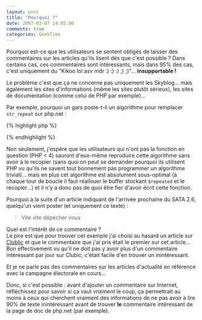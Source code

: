 ```yaml
---
layout: post
title: "Pourquoi ?"
date: 2007-03-07 14:05:00
comments: true
categories: GeekTime
---
```

Pourquoi est-ce que les utilisateurs se sentent obligés de laisser des commentaires sur les articles qu'ils lisent dès que c'est possible ? Dans certains cas, ces commentaires sont intéressants, mais dans 95% des cas, c'est uniquement du "Kikoo lol asv mdr :) :) :) ;) ;)"... __insupportable !__

<!-- more -->

Le problème c'est que ça ne concerne pas uniquement les Skyblog... mais également les sites d'informations (même les sites plutôt sérieux), les sites de documentation (comme celui de PHP par exemple)...

Par exemple, pourquoi un gars poste-t-il un algorithme pour remplacer `str_repeat` sur php.net :

{% highlight php %}
<?php
if(!function_exists("str_repeat")) {
    function str_repeat($word, $length) {
        $repeated = "";
        for($i=0; $i < $length; $i++) {
            $repeated .= $word;
        }
        return $repeated;
    }
}
?>
{% endhighlight %}

Non seulement, j'espère que les utilisateurs qui n'ont pas la fonction en question (PHP < 4) sauront d'eux-même reproduire cette algorithme sans avoir à le recopier (sans quoi on peut se demander pourquoi ils utilisent PHP vu qu'ils ne savent tout bonnement pas programmer un algorithme trivial)... mais en plus cet algorithme est absolument sous-optimal (à chaque tour de boucle il faut réallouer le buffer stockant `$repeated` et le recopier...) et il n'y a donc pas de quoi être fier d'avoir écrit cette fonction.

Pourquoi à la suite d'un article indiquant de l'arrivée prochaine du SATA 2.6, quelqu'un vient poster (et uniquement ce texte) :

> Vite vite dépecher vous

Quel est l'intérêt de ce commentaire ?  
Le pire est que pour trouver cet exemple j'ai choisi au hasard un article sur [Clublic](http://www.clubic.com) et que le commentaire que j'ai pris était le premier sur cet article... Bon effectivement vu qu'il ne doit pas y avoir plus d'un commentaire intéressant par jour sur Clubic, c'était facile d'en trouver un inintéressant.

Et je ne parle pas des commentaires sur les articles d'actualité en référence avec la campagne électorale en cours...

Donc, si c'est possible : avant d'ajouter un commentaire sur Internet, réfléchissez pour savoir si ça vaut _vraiment_ le coup, ça permettrait au moins à ceux qui cherchent vraiment des informations de ne pas avoir à lire 90% de texte inintéressant avant de trouver __le__ commentaire intéressant de la page de doc de php.net (par exemple).
